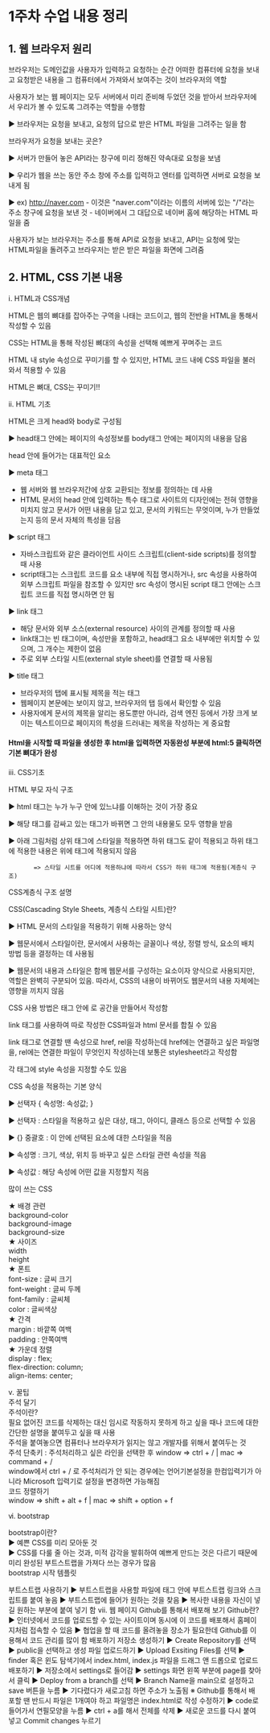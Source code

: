 #  1주차 수업 내용 정리
## 1. 웹 브라우저 원리
브라우저는 도메인값을 사용자가 입력하고 요청하는 순간 어떠한 컴퓨터에 요청을 보내고 요청받은 내용을 그 컴퓨터에서 가져와서 보여주는 것이 브라우저의 역할

사용자가 보는 웹 페이지는 모두 서버에서 미리 준비해 두었던 것을 받아서 브라우저에서 우리가 볼 수 있도록 그려주는 역할을 수행함

▶ 브라우저는 요청을 보내고, 요청의 답으로 받은 HTML 파일을 그려주는 일을 함

브라우저가 요청을 보내는 곳은?

▶ 서버가 만들어 놓은 API라는 창구에 미리 정해진 약속대로 요청을 보냄

▶ 우리가 웹을 쓰는 동안 주소 창에 주소를 입력하고 엔터를 입력하면 서버로 요청을 보내게 됨

▶ ex) http://naver.com
           - 이것은 "naver.com"이라는 이름의 서버에 있는 "/"라는 주소 창구에 요청을 보낸 것
           - 네이버에서 그 대답으로 네이버 홈에 해당하는 HTML 파일을 줌

사용자가 보는 브라우저는 주소를 통해 API로 요청을 보내고, API는 요청에 맞는 HTML파일을 돌려주고 브라우저는 받은 받은 파일을 화면에 그려줌

## 2. HTML, CSS 기본 내용

ⅰ.  HTML과 CSS개념

HTML은 웹의 뼈대를 잡아주는 구역을 나태는 코드이고, 웹의 전반을 HTML을 통해서 작성할 수 있음

CSS는 HTML을 통해 작성된 뼈대의 속성을 선택해 예쁘게 꾸며주는 코드

HTML 내 style 속성으로 꾸미기를 할 수 있지만, HTML 코드 내에 CSS 파일을 불러와서 적용할 수 있음

HTML은 뼈대, CSS는 꾸미기!!

ⅱ.  HTML 기초

HTML은 크게 head와 body로 구성됨

▶ head태그 안에는 페이지의 속성정보를 body태그 안에는 페이지의 내용을 담음

head 안에 들어가는 대표적인 요소

▶ meta 태그
- 웹 서버와 웹 브라우저간에 상호 교환되는 정보를 정의하는 데 사용
- HTML 문서의 head 안에 입력하는 특수 태그로 사이트의 디자인에는 전혀 영향을 미치지 않고 문서가 어떤 내용을 담고 있고, 문서의 키워드는 무엇이며, 누가 만들었는지 등의 문서 자체의 특성을 담음

▶ script 태그
- 자바스크립트와 같은 클라이언트 사이드 스크립트(client-side scripts)를 정의할 때 사용
- script태그는 스크립트 코드를 요소 내부에 직접 명시하거나, src 속성을 사용하여 외부 스크립트 파일을 참조할 수 있지만 src 속성이 명시된 script 태그 안에는 스크립트 코드를 직접 명시하면 안 됨

▶ link 태그
- 해당 문서와 외부 소스(external resource) 사이의 관계를 정의할 때 사용
- link태그는 빈 태그이며, 속성만을 포함하고, head태그 요소 내부에만 위치할 수 있으며, 그 개수는 제한이 없음
- 주로 외부 스타일 시트(external style sheet)를 연결할 때 사용됨

▶ title 태그
- 브라우저의 탭에 표시될 제목을 적는 태그
- 웹페이지 본문에는 보이지 않고, 브라우저의 탭 등에서 확인할 수 있음
- 사용자에게 문서의 제목을 알리는 용도뿐만 아니라, 검색 엔진 등에서 가장 크게 보이는 텍스트이므로 페이지의 특성을 드러내는 제목을 작성하는 게 중요함

#### Html을 시작할 때 파일을 생성한 후 html을 입력하면 자동완성 부분에  html:5 클릭하면 기본 뼈대가 완성

ⅲ.  CSS기초

HTML 부모 자식 구조

▶  html 태그는 누가 누구 안에 있느냐를 이해하는 것이 가장 중요

▶  해당 태그를 감싸고 있는 태그가 바뀌면 그 안의 내용물도 모두 영향을 받음

▶  아래 그림처럼 상위 태그에 스타일을 적용하면 하위 태그도 같이 적용되고 하위 태그에 적용한 내용은 위에 태그에 적용되지 않음 

           => 스타일 시트를 어디에 적용하냐에 따라서 CSS가 하위 태그에 적용됨(계층식 구조)

CSS계층식 구조 설명

CSS(Cascading Style Sheets, 계층식 스타일 시트)란?

▶  HTML 문서의 스타일을 적용하기 위해 사용하는 양식

▶  웹문서에서 스타일이란, 문서에서 사용하는 글꼴이나 색상, 정렬 방식, 요소의 배치 방법 등을 결정하는 데 사용됨

▶   웹문서의 내용과 스타일은 함께 웹문서를 구성하는 요소이자 양식으로 사용되지만, 역할은 완벽히 구분되어 있음. 따라서, CSS의 내용이 바뀌어도 웹문서의 내용 자체에는 영향을 끼치지 않음

CSS 사용 방법은 <head> 태그 안에 <style> </style>로 공간을 만들어서 작성함

link 태그를 사용하여 따로 작성한 CSS파일과 html 문서를 합칠 수 있음

link 태그로 연결할 땐 속성으로 href, rel을 작성하는데 href에는 연결하고 싶은 파일명을, rel에는 연결한 파일이 무엇인지 작성하는데 보통은 stylesheet라고 작성함

각 태그에 style 속성을 지정할 수도 있음

CSS 속성을 적용하는 기본 양식

▶  선택자 {
            속성명: 속성값;
        }
           
▶ 선택자 : 스타일을 적용하고 싶은 대상, 태그, 아이디, 클래스 등으로 선택할 수 있음
           
▶ {} 중괄호 : 이 안에 선택된 요소에 대한 스타일을 적음
           
▶ 속성명 : 크기, 색상, 위치 등 바꾸고 싶은 스타일 관련 속성을 적음
           
▶ 속성값 : 해당 속성에 어떤 값을 지정할지 적음
           
많이 쓰는 CSS
 
★ 배경 관련  
background-color  
background-image  
background-size  
★ 사이즈     
width         
height        
★ 폰트  
font-size : 글씨 크기        
font-weight : 글씨 두께  
font-family : 글씨체  
color : 글씨색상  
★ 간격  
margin : 바깥쪽 여백  
padding : 안쪽여백  
★ 가운데 정렬  
display : flex;  
flex-direction: column;  
align-items: center;  
           
ⅴ. 꿀팁  
주석 달기  
주석이란?  
필요 없어진 코드를 삭제하는 대신 임시로 작동하지 못하게 하고 싶을 때나 코드에 대한 간단한 설명을 붙여두고 싶을 때 사용  
주석을 붙여놓으면 컴퓨터나 브라우저가 읽지는 않고 개발자를 위해서 붙여두는 것  
주석 단축키 : 주석처리하고 싶은 라인을 선택한 후 window => ctrl + /   |   mac => command + /  
window에서 ctrl + / 로 주석처리가 안 되는 경우에는 언어기본설정을 한컴입력기가 아니라 Microsoft 입력기로 설정을 변경하면 가능해짐  
코드 정렬하기  
window => shift + alt + f    |    mac => shift + option + f  

ⅵ. bootstrap

bootstrap이란?  
▶ 예쁜 CSS를 미리 모아둔 것  
▶ CSS를 다룰 줄 아는 것과, 미적 감각을 발휘하여 예쁘게 만드는 것은 다르기 때문에 미리 완성된 부트스트랩을 가져다 쓰는 경우가 많음  
bootstrap 시작 템플릿   
<!doctype html>  
<html lang="en">  
<head>  
    <meta charset="utf-8">  
    <meta name="viewport" content="width=device-width, initial-scale=1, shrink-to-fit=no">  
    <link href="https://cdn.jsdelivr.net/npm/bootstrap@5.0.2/dist/css/bootstrap.min.css" rel="stylesheet"  
        integrity="sha384-EVSTQN3/azprG1Anm3QDgpJLIm9Nao0Yz1ztcQTwFspd3yD65VohhpuuCOmLASjC" crossorigin="anonymous">  
    <script src="https://ajax.googleapis.com/ajax/libs/jquery/3.5.1/jquery.min.js"></script>  
    <script src="https://cdn.jsdelivr.net/npm/bootstrap@5.0.2/dist/js/bootstrap.bundle.min.js"  
        integrity="sha384-MrcW6ZMFYlzcLA8Nl+NtUVF0sA7MsXsP1UyJoMp4YLEuNSfAP+JcXn/tWtIaxVXM"  
        crossorigin="anonymous"></script>  
    <title></title>  
</head>  
<body>  
부트스트랩 사용하기  
▶  부트스트랩을 사용할 파일에 <head> 태그 안에 부트스트랩 링크와 스크립트를 붙여 놓음  
▶  부트스트랩에 들어가 원하는 것을 찾음  
▶  복사한 내용을 자신이 넣길 원하는 부분에 붙여 넣기 함  
ⅶ. 웹 페이지 Github를 통해서 배포해 보기  
Github란?  
▶  인터넷에서 코드를 업로드할 수 있는 사이트이며 동시에 이 코드를 배포해서 홈페이지처럼 접속할 수 있음  
▶  협업을 할 때 코드를 올려놓을 장소가 필요한데 Github를 이용해서 코드 관리를 많이 함  
배포하기  
저장소 생성하기  
▶  Create Repository를 선택  
▶   public을 선택하고 생성  
파일 업로드하기
▶  Upload Exsiting Files를 선택   
▶  finder 혹은 윈도 탐색기에서 index.html, index.js 파일을 드래그 앤 드롭으로 업로드  
배포하기  
▶  저장소에서 settings로 들어감   
▶  settings 화면 왼쪽 부분에 page를 찾아서 클릭  
▶  Deploy from a branch를 선택  
▶  Branch Name을 main으로 설정하고 save 버튼을 누름  
▶ 기다렸다가 새로고침 하면 주소가 노출됨  
※ Github를 통해서 배포할 땐 반드시 파일은 1개여야 하고 파일명은 index.html로 작성  
수정하기  
▶  code로 들어가서 연필모양을 누름  
▶  ctrl + a를 해서 전체를 삭제  
▶  새로운 코드를 다시 붙여 넣고 Commit changes 누르기  

